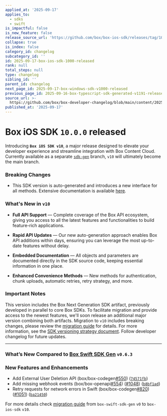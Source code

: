 ```yaml
---
applied_at: '2025-09-17'
applies_to:
  - sdks
  - swift
is_impactful: false
is_new_feature: false
release_source_url: 'https://github.com/box/box-ios-sdk/releases/tag/10.0.0'
collapse: true
is_index: false
category_id: changelog
subcategory_id: ''
id: 2025-09-17-box-ios-sdk-1000-released
rank: null
total_steps: null
type: changelog
sibling_id: ''
parent_id: changelog
next_page_id: 2025-09-17-box-windows-sdk-v1000-released
previous_page_id: 2025-09-16-box-typescript-sdk-generated-v1191-released
source_url: >-
  https://github.com/box/box-developer-changelog/blob/main/content/2025/09-17-box-ios-sdk-1000-released.md
published_at: '2025-09-17'
---
```

# Box iOS SDK `10.0.0` released

Introducing **`Box iOS SDK v10`**, a major release designed to elevate your developer experience and streamline integration with Box Content Cloud. Currently available as a separate [`sdk-gen`][1] branch, `v10` will ultimately become the main branch.

### Breaking Changes

* This SDK version is auto-generated and introduces a new interface for all methods. Extensive documentation is available [here][2].

### What's New in `v10`

* **Full API Support** — Complete coverage of the Box API ecosystem, giving you access to all the latest features and functionalities to build feature-rich applications.

* **Rapid API Updates** — Our new auto-generation approach enables Box API additions within days, ensuring you can leverage the most up-to-date features without delay.

* **Embedded Documentation** — All objects and parameters are documented directly in the SDK source code, keeping essential information in one place.

* **Enhanced Convenience Methods** — New methods for authentication, chunk uploads, automatic retries, retry strategy, and more.

### Important Notes

This version includes the Box Next Generation SDK artifact, previously developed in parallel to core Box SDKs. To facilitate migration and provide access to the newest features, we'll soon release an additional major version combining both artifacts. Migration to `v10` includes breaking changes, please review the [migration guide][3] for details.  For more information, see the [SDK versioning strategy document][4]. Follow developer changelog for future updates.

***

### What’s New Compared to [Box Swift SDK Gen][5] `v0.6.3`

### New Features and Enhancements

* Add External User Deletion API (box/box-codegen[#550][6]) ([`74571fb`][7])
* Add missing webhook events (box/box-openapi[#554][8]) ([#1048][9]) ([`b8bf1ad`][10])
* Retry requests for network errors in Swift (box/box-codegen[#820][11]) ([#1051][12]) ([`ba21450`][13])

For more details check [migration guide][14] from `box-swift-sdk-gen` `v0` to `box-ios-sdk` `v10`.

[1]: https://github.com/box/box-ios-sdk/tree/sdk-gen

[2]: https://github.com/box/box-ios-sdk/tree/sdk-gen/docs

[3]: https://github.com/box/box-ios-sdk/blob/sdk-gen/migration-guides/from-v5-to-v10.md

[4]: https://developer.box.com/tooling/sdks/sdk-versioning

[5]: https://github.com/box/box-swift-sdk-gen

[6]: https://github.com/box/box-ios-sdk/issues/969

[7]: https://github.com/box/box-ios-sdk/commit/74571fb6675d0ff90d0ec4ef2baf7113816093f8

[8]: https://github.com/box/box-ios-sdk/issues/554

[9]: https://github.com/box/box-ios-sdk/issues/1048

[10]: https://github.com/box/box-ios-sdk/commit/b8bf1add360119f70a626f663cd810f9598ec794

[11]: https://github.com/box/box-ios-sdk/issues/820

[12]: https://github.com/box/box-ios-sdk/issues/1051

[13]: https://github.com/box/box-ios-sdk/commit/ba214507b37d2a842bcf044b5b4392b442486d6f

[14]: https://github.com/box/box-ios-sdk/blob/sdk-gen/migration-guides/from-box-swift-sdk-gen-v0-to-box-ios-sdk-v10.md